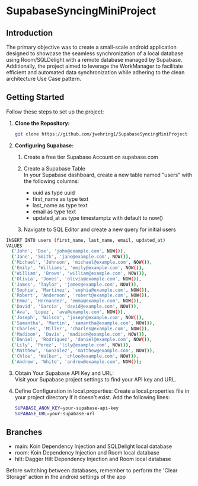 # SupabaseSyncingMiniProject

## Introduction

The primary objective was to create a small-scale android application designed to showcase the seamless synchronization of a local database using Room/SQLDelight with a remote database managed by Supabase. Additionally, the project aimed to leverage the WorkManager to facilitate efficient and automated data synchronization while adhering to the clean architecture Use Case pattern.

## Getting Started

Follow these steps to set up the project:

1. **Clone the Repository:**

   ```bash
   git clone https://github.com/jwehring1/SupabaseSyncingMiniProject

2. **Configuring Supabase:**  
   1. Create a free tier Supabase Account on supabase.com
   2. Create a Supabase Table  
      In your Supabase dashboard, create a new table named "users" with the following columns:  

      - uuid as type uuid  
      - first_name as type text  
      - last_name as type text  
      - email as type text  
      - updated_at as type timestamptz with default to now()   
   3. Navigate to SQL Editor and create a new query for initial users
  ```bash
INSERT INTO users (first_name, last_name, email, updated_at) 
VALUES
    ('John', 'Doe', 'john@example.com', NOW()),
    ('Jane', 'Smith', 'jane@example.com', NOW()),
    ('Michael', 'Johnson', 'michael@example.com', NOW()),
    ('Emily', 'Williams', 'emily@example.com', NOW()),
    ('William', 'Brown', 'william@example.com', NOW()),
    ('Olivia', 'Jones', 'olivia@example.com', NOW()),
    ('James', 'Taylor', 'james@example.com', NOW()),
    ('Sophia', 'Martinez', 'sophia@example.com', NOW()),
    ('Robert', 'Anderson', 'robert@example.com', NOW()),
    ('Emma', 'Hernandez', 'emma@example.com', NOW()),
    ('David', 'Garcia', 'david@example.com', NOW()),
    ('Ava', 'Lopez', 'ava@example.com', NOW()),
    ('Joseph', 'Wilson', 'joseph@example.com', NOW()),
    ('Samantha', 'Martin', 'samantha@example.com', NOW()),
    ('Charles', 'Miller', 'charles@example.com', NOW()),
    ('Madison', 'Davis', 'madison@example.com', NOW()),
    ('Daniel', 'Rodriguez', 'daniel@example.com', NOW()),
    ('Lily', 'Perez', 'lily@example.com', NOW()),
    ('Matthew', 'Gonzalez', 'matthew@example.com', NOW()),
    ('Chloe', 'Walker', 'chloe@example.com', NOW()),
    ('Andrew', 'White', 'andrew@example.com', NOW());
```
  
  3. Obtain Your Supabase API Key and URL:  
    Visit your Supabase project settings to find your API key and URL.  

  4. Define Configuration in local.properties:
    Create a local.properties file in your project directory if it doesn't exist. Add the following lines:
     ```bash
     SUPABASE_ANON_KEY=your-supabase-api-key
     SUPABASE_URL=your-supabase-url
     ```

## Branches

- main: Koin Dependency Injection and SQLDelight local database
- room: Koin Dependency Injection and Room local database
- hilt: Dagger Hilt Dependency Injection and Room local database
    
Before switching between databases, remember to perform the 'Clear Storage' action in the android settings of the app
